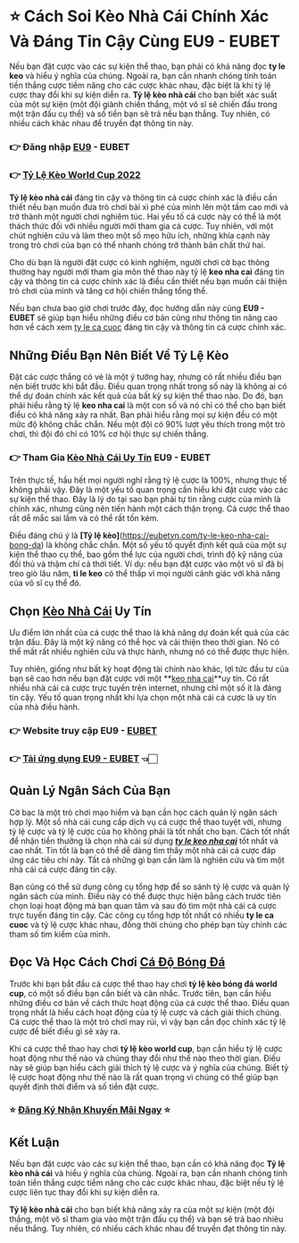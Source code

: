 # ⭐ Cách Soi Kèo Nhà Cái Chính Xác Và Đáng Tin Cậy Cùng EU9 - EUBET
 Nếu bạn đặt cược vào các sự kiện thể thao, bạn phải có khả năng đọc **ty le keo** và hiểu ý nghĩa của chúng. Ngoài ra, bạn cần nhanh chóng tính toán tiền thắng cược tiềm năng cho các cược khác nhau, đặc biệt là khi tỷ lệ cược thay đổi khi sự kiện diễn ra. **Tỷ lệ kèo nhà cái** cho bạn biết xác suất của một sự kiện (một đội giành chiến thắng, một võ sĩ sẽ chiến đấu trong một trận đấu cụ thể) và số tiền bạn sẽ trả nếu bạn thắng. Tuy nhiên, có nhiều cách khác nhau để truyền đạt thông tin này. 

### 👉 **Đăng nhập [EU9](https://eubetvn.com/) - EUBET**

### 👉 **[Tỷ Lệ Kèo World Cup 2022](https://eubetvn.com/ty-le-keo-nha-cai-bong-da)**

 **Tỷ lệ kèo nhà cái** đáng tin cậy và thông tin cá cược chính xác là điều cần thiết nếu bạn muốn đưa trò chơi bài xì phé của mình lên một tầm cao mới và trở thành một người chơi nghiêm túc. Hai yếu tố cá cược này có thể là một thách thức đối với nhiều người mới tham gia cá cược. Tuy nhiên, với một chút nghiên cứu và làm theo một số mẹo hữu ích, những khía cạnh này trong trò chơi của bạn có thể nhanh chóng trở thành bản chất thứ hai.

 Cho dù bạn là người đặt cược có kinh nghiệm, người chơi cờ bạc thông thường hay người mới tham gia môn thể thao này tỷ lệ **keo nha cai** đáng tin cậy và thông tin cá cược chính xác là điều cần thiết nếu bạn muốn cải thiện trò chơi của mình và tăng cơ hội chiến thắng tổng thể.

 Nếu bạn chưa bao giờ chơi trước đây, đọc hướng dẫn này cùng **EU9 - EUBET** sẽ giúp bạn hiểu những điều cơ bản cũng như thông tin nâng cao hơn về cách xem [ty le ca cuoc](https://eubetvn.com/ty-le-keo-nha-cai-bong-da) đáng tin cậy và thông tin cá cược chính xác.

## Những Điều Bạn Nên Biết Về **Tỷ Lệ Kèo**

 Đặt các cược thắng có vẻ là một ý tưởng hay, nhưng có rất nhiều điều bạn nên biết trước khi bắt đầu. Điều quan trọng nhất trong số này là không ai có thể dự đoán chính xác kết quả của bất kỳ sự kiện thể thao nào. Do đó, bạn phải hiểu rằng tỷ lệ **keo nha cai** là một con số và nó chỉ có thể cho bạn biết điều có khả năng xảy ra nhất. Bạn phải hiểu rằng mọi sự kiện đều có một mức độ không chắc chắn. Nếu một đội có 90% lượt yêu thích trong một trò chơi, thì đội đó chỉ có 10% cơ hội thực sự chiến thắng.

### 👉 **Tham Gia [Kèo Nhà Cái Uy Tín](https://eubetvn.com/ty-le-keo-nha-cai-bong-da) EU9 - EUBET**


 Trên thực tế, hầu hết mọi người nghĩ rằng tỷ lệ cược là 100%, nhưng thực tế không phải vậy. Đây là một yếu tố quan trọng cần hiểu khi đặt cược vào các sự kiện thể thao. Đây là lý do tại sao bạn phải tự tin rằng cược của mình là chính xác, nhưng cũng nên tiến hành một cách thận trọng. Cá cược thể thao rất dễ mắc sai lầm và có thể rất tốn kém.

 Điều đáng chú ý là **[Tỷ lệ kèo]**(https://eubetvn.com/ty-le-keo-nha-cai-bong-da) là không chắc chắn. Một số yếu tố quyết định kết quả của một sự kiện thể thao cụ thể, bao gồm thể lực của người chơi, trình độ kỹ năng của đối thủ và thậm chí cả thời tiết. Ví dụ: nếu bạn đặt cược vào một võ sĩ đã bị treo giò lâu năm, **ti le keo** có thể thấp vì mọi người cảnh giác với khả năng của võ sĩ cụ thể đó.

## Chọn **[Kèo Nhà Cái](https://eubetvn.com/ty-le-keo-nha-cai-bong-da) Uy Tín**

 Ưu điểm lớn nhất của cá cược thể thao là khả năng dự đoán kết quả của các trận đấu. Đây là một kỹ năng có thể học và cải thiện theo thời gian. Nó có thể mất rất nhiều nghiên cứu và thực hành, nhưng nó có thể được thực hiện.

 Tuy nhiên, giống như bất kỳ hoạt động tài chính nào khác, lợi tức đầu tư của bạn sẽ cao hơn nếu bạn đặt cược với một **[keo nha cai](https://eubetvn.com/ty-le-keo-nha-cai-bong-da)**uy tín. Có rất nhiều nhà cái cá cược trực tuyến trên internet, nhưng chỉ một số ít là đáng tin cậy. Yếu tố quan trọng nhất khi lựa chọn một nhà cái cá cược là uy tín của nhà điều hành.


### 👉 **Website truy cập EU9 - [EUBET](https://eubetvn.com/)**

### 👉 **[Tải ứng dụng EU9 - EUBET](https://eubetvn.com/)** 👈🏻

## Quản Lý Ngân Sách Của Bạn

 Cờ bạc là một trò chơi mạo hiểm và bạn cần học cách quản lý ngân sách hợp lý. Một số nhà cái cung cấp dịch vụ cá cược thể thao tuyệt vời, nhưng tỷ lệ cược và tỷ lệ cược của họ không phải là tốt nhất cho bạn. Cách tốt nhất để nhận tiền thưởng là chọn nhà cái sử dụng ***[ty le keo nha cai](https://eubetvn.com/ty-le-keo-nha-cai-bong-da)*** tốt nhất và cao nhất. Tin tốt là bạn có thể dễ dàng tìm thấy một nhà cái cá cược đáp ứng các tiêu chí này. Tất cả những gì bạn cần làm là nghiên cứu và tìm một nhà cái cá cược đáng tin cậy.

 Bạn cũng có thể sử dụng công cụ tổng hợp để so sánh tỷ lệ cược và quản lý ngân sách của mình. Điều này có thể được thực hiện bằng cách trước tiên chọn loại hoạt động mà bạn quan tâm và sau đó tìm một nhà cái cá cược trực tuyến đáng tin cậy. Các công cụ tổng hợp tốt nhất có nhiều **ty le ca cuoc** và tỷ lệ cược khác nhau, đồng thời chúng cho phép bạn tùy chỉnh các tham số tìm kiếm của mình.

## Đọc Và Học Cách Chơi **[Cá Độ Bóng Đá](https://eubetvn.com/ty-le-keo-nha-cai-bong-da)**

 Trước khi bạn bắt đầu cá cược thể thao hay chơi **tỷ lệ kèo bóng đá world cup**, có một số điều bạn cần biết và cân nhắc. Trước tiên, bạn cần hiểu những điều cơ bản về cách thức hoạt động của cá cược thể thao. Điều quan trọng nhất là hiểu cách hoạt động của tỷ lệ cược và cách giải thích chúng. Cá cược thể thao là một trò chơi may rủi, vì vậy bạn cần đọc chính xác tỷ lệ cược để biết điều gì sẽ xảy ra.

 Khi cá cược thể thao hay chơi **tỷ lệ kèo world cup**, bạn cần hiểu tỷ lệ cược hoạt động như thế nào và chúng thay đổi như thế nào theo thời gian. Điều này sẽ giúp bạn hiểu cách giải thích tỷ lệ cược và ý nghĩa của chúng. Biết tỷ lệ cược hoạt động như thế nào là rất quan trọng vì chúng có thể giúp bạn quyết định thời điểm và số tiền đặt cược.


### ⭐ **[Đăng Ký Nhận Khuyến Mãi Ngay](https://cutt.ly/LGQMomh)** ⭐


## **Kết Luận**

 Nếu bạn đặt cược vào các sự kiện thể thao, bạn cần có khả năng đọc **Tỷ lệ kèo nhà cái** và hiểu ý nghĩa của chúng. Ngoài ra, bạn cần nhanh chóng tính toán tiền thắng cược tiềm năng cho các cược khác nhau, đặc biệt nếu tỷ lệ cược liên tục thay đổi khi sự kiện diễn ra.

 **Tỷ lệ kèo nhà cái** cho bạn biết khả năng xảy ra của một sự kiện (một đội thắng, một võ sĩ tham gia vào một trận đấu cụ thể) và bạn sẽ trả bao nhiêu nếu thắng. Tuy nhiên, có nhiều cách khác nhau để truyền đạt thông tin này.
